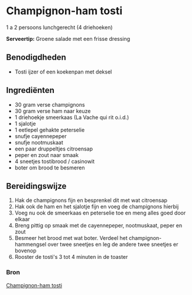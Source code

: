 # Champignon-ham tosti

1 a 2 persoons lunchgerecht (4 driehoeken)

**Serveertip:** Groene salade met een frisse dressing

## Benodigdheden

- Tosti ijzer of een koekenpan met deksel

## Ingrediënten

- 30 gram verse champignons
- 30 gram verse ham naar keuze
- 1 driehoekje smeerkaas (La Vache qui rit o.i.d.)
- 1 sjalotje
- 1 eetlepel gehakte peterselie
- snufje cayennepeper
- snufje nootmuskaat
- een paar druppeltjes citroensap
- peper en zout naar smaak
- 4 sneetjes tostibrood / casinowit
- boter om brood te besmeren

## Bereidingswijze

1. Hak de champignons fijn en besprenkel dit met wat citroensap
2. Hak ook de ham en het sjalotje fijn en voeg de champignons hierbij
3. Voeg nu ook de smeerkaas en peterselie toe en meng alles goed door elkaar
4. Breng pittig op smaak met de cayennepeper, nootmuskaat, peper en zout
5. Besmeer het brood met wat boter. Verdeel het champignon-hammengsel over twee sneetjes en leg de andere twee sneetjes er bovenop
6. Rooster de tosti's 3 tot 4 minuten in de toaster

### Bron

[Champignon-ham tosti](https://www.smulweb.nl/recepten/1114261/Champignon-ham-tosti)